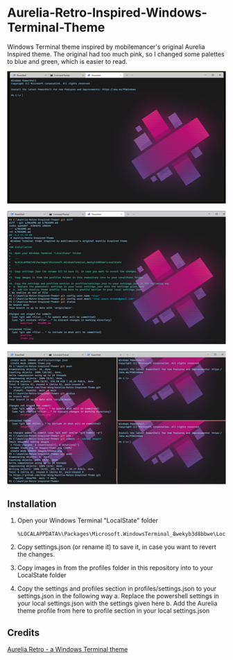 # Aurelia-Retro-Inspired-Windows-Terminal-Theme
Windows Terminal theme inspired by mobilemancer's original Aurelia Inspired theme.
The original had too much pink, so I changed some palettes to blue and green, which is easier to read.

![alt text][logo]

[logo]: https://github.com/Star-Wing/Aurelia-Retro-Inspired-Theme/blob/main/Images/theme.png?raw=true "Aurelia inspired theme for Windows Terminal"

![alt text][logo2]

[logo2]: https://github.com/Star-Wing/Aurelia-Retro-Inspired-Theme/blob/main/Images/theme2.png?raw=true "Aurelia inspired theme for Windows Terminal"

![alt text][logo3]

[logo3]: https://github.com/Star-Wing/Aurelia-Retro-Inspired-Theme/blob/main/Images/theme3.png?raw=true "Multi tab Windows Terminal"

## Installation

1. Open your Windows Terminal "LocalState" folder

   ```
   %LOCALAPPDATA%\Packages\Microsoft.WindowsTerminal_8wekyb3d8bbwe\LocalState
   ```

2. Copy settings.json (or rename it) to save it, in case you want to revert the changes.

3. Copy images in from the profiles folder in this repository into to your LocalState folder

4. Copy the settings and profiles section in profiles/settings.json to your settings.json in the following way
  a. Replace the powershell settings in your local settings.json with the settings given here
  b. Add the Aurelia theme profile from here to profile section in your local settings.json
  
  
  ## Credits
  [Aurelia Retro - a Windows Terminal theme](https://github.com/mobilemancer/windows-terminal-aurelia)
